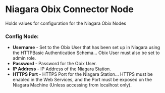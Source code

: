 # Niagara Obix Connector Node
Holds values for configuration for the Niagara Obix Nodes

### Config Node:
 - **Username** - Set to the Obix User that has been set up in Niagara using the HTTPBasic Authentication Schema... Obix User must also be set to admin role.
 - **Password** - Password for the Obix User.
 - **IP Address** - IP Address of the Niagara Station.
 - **HTTPS Port** - HTTPS Port for the Niagara Station... HTTPS must be enabled in the Web Services, and the Port must be exposed on the Niagara Machine (Unless accessing from localhost only).